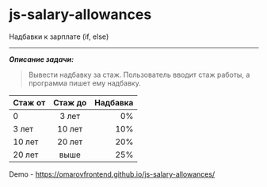 # js-salary-allowances
Надбавки к зарплате (if, else)

---

***Описание задачи:***
> Вывести надбавку за стаж. Пользователь вводит стаж работы, а программа пишет ему надбавку.

| **Стаж от** | **Стаж до**  |**Надбавка**|
| ----------- |:------------:| ----------:|
| 0           | 3 лет        | 0%         |
| 3 лет       | 10 лет       | 10%        |
| 10 лет      | 20 лет       | 20%        |
| 20 лет      | выше         | 25%        |

Demo - https://omarovfrontend.github.io/js-salary-allowances/
